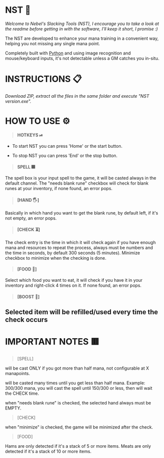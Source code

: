 # NST 📌
*Welcome to Nebel's Slacking Tools (NST), I encourage you to take a look at the readme before getting in with the software, I'll keep it short, I promise :)*

The NST are developed to enhance your mana training in a convenient way, helping you not missing any single mana point.

Completely built with [Python](https://www.python.org/) and using image recognition and mouse/keyboard inputs, it's not detectable unless a GM catches you in-situ.

# INSTRUCTIONS 📋
_Download ZIP, extract all the files in the same folder and execute "NST version.exe"._
 

# HOW TO USE ⚙️
>#### HOTKEYS ⏯
- To start NST you can press 'Home' or the start button.

- To stop NST you can press 'End' or the stop button.

>#### SPELL 🎆
The spell box is your input spell to the game, it will be casted always in the default channel.
The "needs blank rune" checkbox will check for blank runes at your inventory, if none found, an error pops.

>#### [HAND 🖐]
Basically in which hand you want to get the blank rune, by default left, if it's not empty, an error pops.

>#### [CHECK ⏳]
The check entry is the time in which it will check again if you have enough mana and resources to repeat the process, always must be numbers and the time in seconds,
by default 300 seconds (5 minutes). Minimize checkbox to minimize when the checking is done.

>#### [FOOD 🥓]
Select which food you want to eat, it will check if you have it in your inventory and right-click 4 times on it. If none found, an error pops.

>#### [BOOST 💎]
Selected item will be refilled/used every time the check occurs
---

# IMPORTANT NOTES 🟥
>[SPELL]
 
will be cast ONLY if you got more than half mana, not configurable at X manapoints.

will be casted many times until you get less than half mana. Example: 300/300 mana, you will cast the spell until 150/300 or less, then will wait the CHECK time.
 
when "needs blank rune" is checked, the selected hand always must be EMPTY.

>[CHECK]

 when "minimize" is checked, the game will be minimized after the check.

>[FOOD]
 
Hams are only detected if it's a stack of 5 or more items.
Meats are only detected if it's a stack of 10 or more items.
